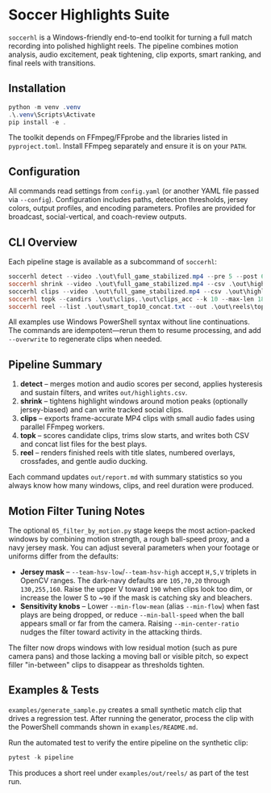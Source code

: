 # Soccer Highlights Suite

`soccerhl` is a Windows-friendly end-to-end toolkit for turning a full match
recording into polished highlight reels. The pipeline combines motion analysis,
audio excitement, peak tightening, clip exports, smart ranking, and final reels
with transitions.

## Installation

```powershell
python -m venv .venv
.\.venv\Scripts\Activate
pip install -e .
```

The toolkit depends on FFmpeg/FFprobe and the libraries listed in
`pyproject.toml`. Install FFmpeg separately and ensure it is on your `PATH`.

## Configuration

All commands read settings from `config.yaml` (or another YAML file passed via
`--config`). Configuration includes paths, detection thresholds, jersey colors,
output profiles, and encoding parameters. Profiles are provided for broadcast,
social-vertical, and coach-review outputs.

## CLI Overview

Each pipeline stage is available as a subcommand of `soccerhl`:

```powershell
soccerhl detect --video .\out\full_game_stabilized.mp4 --pre 5 --post 6 --max-count 40
soccerhl shrink --video .\out\full_game_stabilized.mp4 --csv .\out\highlights.csv --out .\out\highlights_smart.csv --aspect vertical --pre 3 --post 5 --bias-blue
soccerhl clips --video .\out\full_game_stabilized.mp4 --csv .\out\highlights_smart.csv --outdir .\out\clips --workers 4
soccerhl topk --candirs .\out\clips,.\out\clips_acc --k 10 --max-len 18
soccerhl reel --list .\out\smart_top10_concat.txt --out .\out\reels\top10.mp4 --profile social-vertical
```

All examples use Windows PowerShell syntax without line continuations. The
commands are idempotent—rerun them to resume processing, and add `--overwrite`
to regenerate clips when needed.

## Pipeline Summary

1. **detect** – merges motion and audio scores per second, applies hysteresis
   and sustain filters, and writes `out/highlights.csv`.
2. **shrink** – tightens highlight windows around motion peaks (optionally
   jersey-biased) and can write tracked social clips.
3. **clips** – exports frame-accurate MP4 clips with small audio fades using
   parallel FFmpeg workers.
4. **topk** – scores candidate clips, trims slow starts, and writes both CSV and
   concat list files for the best plays.
5. **reel** – renders finished reels with title slates, numbered overlays,
   crossfades, and gentle audio ducking.

Each command updates `out/report.md` with summary statistics so you always know
how many windows, clips, and reel duration were produced.

## Motion Filter Tuning Notes

The optional `05_filter_by_motion.py` stage keeps the most action-packed windows
by combining motion strength, a rough ball-speed proxy, and a navy jersey mask.
You can adjust several parameters when your footage or uniforms differ from the
defaults:

* **Jersey mask** – `--team-hsv-low`/`--team-hsv-high` accept `H,S,V` triplets in
  OpenCV ranges. The dark-navy defaults are `105,70,20` through `130,255,160`.
  Raise the upper V toward `190` when clips look too dim, or increase the lower
  S to ~`90` if the mask is catching sky and bleachers.
* **Sensitivity knobs** – Lower `--min-flow-mean` (alias `--min-flow`) when fast
  plays are being dropped, or reduce `--min-ball-speed` when the ball appears
  small or far from the camera. Raising `--min-center-ratio` nudges the filter
  toward activity in the attacking thirds.

The filter now drops windows with low residual motion (such as pure camera pans)
and those lacking a moving ball or visible pitch, so expect filler "in-between"
clips to disappear as thresholds tighten.

## Examples & Tests

`examples/generate_sample.py` creates a small synthetic match clip that drives a
regression test. After running the generator, process the clip with the
PowerShell commands shown in `examples/README.md`.

Run the automated test to verify the entire pipeline on the synthetic clip:

```powershell
pytest -k pipeline
```

This produces a short reel under `examples/out/reels/` as part of the test run.
